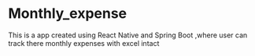 # Monthly_expense
This is a app created using React Native and Spring Boot ,where user can track there monthly expenses with excel intact

